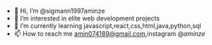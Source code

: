 - 👋 Hi, I’m @sigmann1997aminze
- 👀 I’m interested in elite web development projects
- 🌱 I’m currently learning javascript,react,css,html,java,python,sql 
- 📫 How to reach me amin074189@gmail.com,instagram @_aminze_

<!---
sigmann1997aminze/sigmann1997aminze is a ✨ special ✨ repository because its `README.md` (this file) appears on your GitHub profile.
You can click the Preview link to take a look at your changes.
--->
